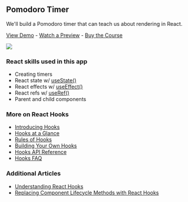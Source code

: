 ## Pomodoro Timer

We'll build a Pomodoro timer that can teach us about rendering in React.

[View Demo](https://r36qd.codesandbox.io/) - [Watch a Preview](https://learn.chrisoncode.io/courses/10-react-apps-series-a/348620-01-pomodoro/992082-00-pomodoro-preview) - [Buy the Course](https://MakeReactApps.com/?utm_source=github.com&utm_medium=readme)

[![](https://scotch-res.cloudinary.com/video/upload/vs_50,dl_200,e_loop/v1592352061/01_-_pomodoro_uwan1y.gif)](https://learn.chrisoncode.io/courses/10-react-apps-series-a/348620-01-pomodoro/992082-00-pomodoro-preview)

### React skills used in this app

- Creating timers
- React state w/ [useState()](https://reactjs.org/docs/hooks-state.html)
- React effects w/ [useEffect()](https://reactjs.org/docs/hooks-effect.html)
- React refs w/ [useRef()](https://reactjs.org/docs/hooks-reference.html#useref)
- Parent and child components

### More on React Hooks

- [Introducing Hooks](https://reactjs.org/docs/hooks-intro.html)
- [Hooks at a Glance](https://reactjs.org/docs/hooks-overview.html)
- [Rules of Hooks](https://reactjs.org/docs/hooks-rules.html)
- [Building Your Own Hooks](https://reactjs.org/docs/hooks-custom.html)
- [Hooks API Reference](https://reactjs.org/docs/hooks-reference.html)
- [Hooks FAQ](https://reactjs.org/docs/hooks-faq.html)

### Additional Articles

- [Understanding React Hooks](https://serverless-stack.com/chapters/understanding-react-hooks.html)
- [Replacing Component Lifecycle Methods with React Hooks](https://blog.carbonfive.com/replacing-component-lifecycle-methods-with-react-hooks/)
